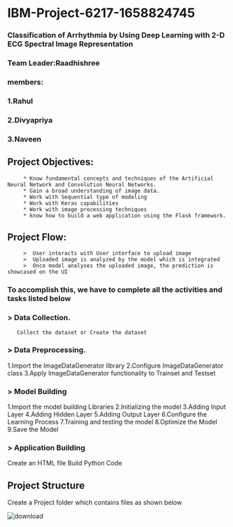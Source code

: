 #                                                  IBM-Project-6217-1658824745
###                        Classification of Arrhythmia by Using Deep Learning with 2-D ECG Spectral Image Representation

###          Team Leader:Raadhishree
###          members:
###                     1.Rahul
###                     2.Divyapriya
###                     3.Naveen


##                                      Project Objectives:
         * Know fundamental concepts and techniques of the Artificial Neural Network and Convolution Neural Networks.
         * Gain a broad understanding of image data.
         * Work with Sequential type of modeling
         * Work with Keras capabilities
         * Work with image processing techniques
         * know how to build a web application using the Flask framework.
##                                    Project Flow:
         >  User interacts with User interface to upload image
         >  Uploaded image is analyzed by the model which is integrated
         >  Once model analyses the uploaded image, the prediction is showcased on the UI
###          To accomplish this, we have to complete all the activities and tasks listed below
###        >        Data Collection.
       Collect the dataset or Create the dataset
###    > Data Preprocessing.
1.Import the ImageDataGenerator library
2.Configure ImageDataGenerator class
3.Apply ImageDataGenerator functionality to Trainset and Testset
###   > Model Building
1.Import the model building Libraries
2.Initializing the model
3.Adding Input Layer
4.Adding Hidden Layer
5.Adding Output Layer
6.Configure the Learning Process
7.Training and testing the model
8.Optimize the Model
9.Save the Model
### > Application Building
Create an HTML file
Build Python Code

## Project Structure

Create a Project folder which contains files as shown below






![download](https://user-images.githubusercontent.com/113086788/200133644-df2f7f61-46c2-4ffc-985d-0d12593c32bd.png)
